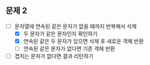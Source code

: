 ## 문제 2
- [ ] 문자열에 연속된 같은 문자가 없을 떄까지 반복해서 삭제
  - [x] 두 문자가 같은 문자인지 확인하기
  - [x] 연속된 같은 두 문자가 있으면 삭제 후 새로운 객체 반환
  - [ ] 연속된 같은 문자가 없다면 기존 객체 반환
- [ ] 겹치는 문자가 없다면 결과 리턴하기